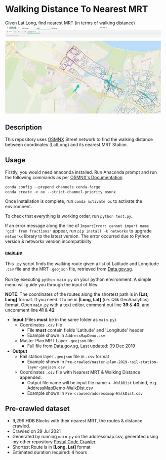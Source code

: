 # Walking Distance To Nearest MRT
 Given Lat Long, find nearest MRT (in terms of walking distance)
![Example](/example.png "Example")
## Description
This repository uses [OSMNX](https://github.com/gboeing/osmnx) Street network to find the walking distance between coordinates (LatLong) and its nearest MRT Station. 


## Usage
Firstly, you would need anaconda installed. Run Anaconda prompt and run the following commands as per [OSMNX's Documentation](https://osmnx.readthedocs.io/en/stable/index.html):
```
conda config --prepend channels conda-forge
conda create -n ox --strict-channel-priority osmnx
```
Once Installation is complete, run `conda activate ox` to activate the enviromnent.

To check that everything is working order, run `python test.py`.

If an error message along the line of `ImportError: cannot import name 'gcd' from fractions'` appear, run `pip install -U networkx` to upgrade `networkx` library to the latest version. The error occurred due to Python version & networkx version incompatibility


#### <u>main.py</u>
This `.py` script finds the walking route given a list of Latitude and Longitude `.csv` file and the MRT `.geojson` file, retrieved from [Data.gov.sg](https://data.gov.sg/dataset/master-plan-2019-rail-station-layer). <br/><br/>
Run by executing `python main.py` on your python environment. A simple menu will guide you through the input of files.

__NOTE__: The coordinates of the routes along the shortest path is in __[Lat, Long]__ format. If you need it to be in __[Long, Lat]__ (i.e. Qlik GeoAnalytics) format, Open `main.py` with a text editor, comment out line __39__ & __40__, and uncomment line __41__ & __42__
* __Input__ (Files __must__ be in the same folder as `main.py`)
    * Coordinates `.csv` file 
        * File __must__ contain fields 'Latitude' and 'Longitude' header
        * Example shown in `AddressMapDemo.csv`
    * Master Plan MRT Layer `.geojson` file 
        * Full file from [Data.gov.sg](https://data.gov.sg/dataset/master-plan-2019-rail-station-layer), Last updated: 09 Dec 2019
* __Output__
    * Rail station layer `.geojson` file in `.csv` format 
        * Example shown in `Pre-crawled/master-plan-2019-rail-station-layer-geojson.csv`
    * Coordinates `.csv` file with Nearest MRT & Walking Distance appended. 
        * Output file name will be input file name + `-WalkDist` behind, e.g. AddressMapDemo-WalkDist.csv
        * Example shown in `Pre-crawled/addressmap-WalkDist.csv`
    
        
## Pre-crawled dataset
* 9,299 HDB Blocks with their nearest MRT, the routes & distance crawled.
* Crawled on 29 Jul 2021
* Generated by running `main.py` on the addressmap.csv, generated using my other repository [Postal Code Crawler](https://github.com/manekiyong/Postal-Code-Crawler)
* Shortest Route is in __[Long, Lat]__ format
* Estimated duration required: 4 hours